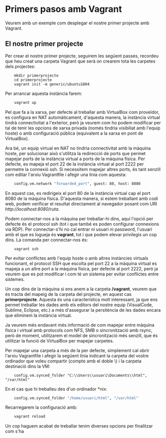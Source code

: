 # Primers pasos amb Vagrant

Veurem amb un exemple com desplegar el nostre primer projecte amb Vagrant.

## El nostre primer projecte

Per crear el nostre primer projecte, seguirem les següent passes, recordeu que heu creat una carpeta Vagrant que serà on crearem tota les carpetes dels projectes:
````
    mkdir primerprojecte
    cd primerprojecte
    vagrant init -m generic/ubuntu1804
````

Per arrancar aquesta instància farem:
```bash
    vagrant up
```

Pel que fa a la xarxa, per defecte al treballar amb VirtualBox com proveïdor, es configura en NAT automàticament, d'aquesta manera, la instància virtual tindrà connectivitat a l'exterior, però ja veurem com ho podem modificar per tal de tenir les opcions de xarxa privada (només tindria visibiliat amb l'equip hoste) o amb configuració pública (equivalent a la xarxa en pont de VirtualBox). 

Ara bé, un equip virtual en NAT no tindria connectivitat amb la màquina hoste, per solucionar això s'utilitza la redirecció de ports que permet mapejar ports de la instància virtual a ports de la màquina física. Per defecte, es mapeja el port 22 de la instància virtual al port 2222 per permetre la connexió ssh. Si necessitem mapejar altres ports, és tant senzill com editar l'arxiu Vagrantfile i afegir una línia com aquesta:

```bash
    config.vm.network "forwarded_port", guest: 80, host: 8080
```

En aquest cas, es redirigeix el port 80 de la instància virtual cap el port 8080 de la màquina física. D'aquesta manera, si estem treballant amb codi web, podem verificar el resultat directament al navegador posant com URI *http://localhost:8080/ruta*.

Podem connectar-nos a la màquina per treballar-hi dins, aquí l'opció per defecte és el protocol ssh (tot i que també es poden configurar connexions via RDP). Per connectar-s'hi no cal entrar ni usuari ni password, l'usuari amb el que es logueja és __vagrant__, tot i que podem elevar privilegis un cop dins. La comanda per connectar-nos és:

````
    vagrant ssh
````

Per evitar conflictes amb l'equip hoste o amb altres instàncies virtuals funcionant, el protocol SSH que escolta pel port 22 a la màquina virtual es mapeja a un altre port a la màquina física, per defecte al port 2222, però ja veurem que es pot modificar i com té un sistema per evitar conflictes entre sistemes.

Un cop dins de la màquina si ens anem a la carpeta __/vagrant__, veurem que és tracta del mapeig de la carpeta del projecte, en aquest cas __primerprojecte__. Aquesta és una característica molt interessant, ja que ens permet treballar les dades amb els editors del nostre equip (VisualCode, Sublime, Eclipse, etc.) a més d'assegurar la persitència de les dades encara que eliminem la instància virtual.

Ja veurem més endavant més informació de com mapejar entre màquina física i virtual amb protocols com NFS, SMB o sincronització amb rsync, però de moment, utilitzarem el model de sincronització més senzill, que és utilitzar la funció de VirtualBox per mapejar carpetes.

Per mapejar una carpeta a més de la per defecte, simplement cal obrir l'arxiu Vagrantfile i afegir la següent línia indicant la carpeta del vostre ordinador que voleu compartir (compte amb el doble \\) i la carpeta destinació dins la VM:

````
    config.vm.synced_folder "C:\\Users\\usuari\Documents\\html", "/var/html"
````

En el cas que hi treballeu des d'un ordinador *nix:

```bash
	config.vm.synced_folder "/home/usuari/html", "/var/html"
```

Recarregarem la configuració amb:

```bash
    vagrant reload
```


Un cop haguem acabat de treballar tenim diverses opcions per finalitzar com s'ha